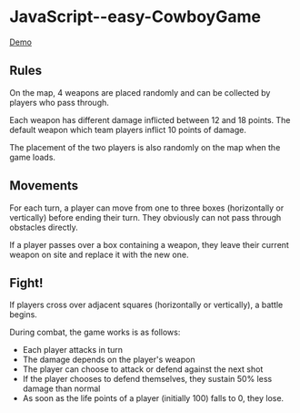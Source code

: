 # JavaScript--easy-CowboyGame

[Demo ](http://www.basaksecmen.com/projects/p6/cowboyGame/html/)

## Rules

On the map, 4 weapons are placed randomly and can be collected by players who pass through.

Each weapon has different damage inflicted between 12 and 18 points. The default weapon which team players inflict 10 points of damage.

The placement of the two players is also randomly on the map when the game loads.

## Movements

For each turn, a player can move from one to three boxes (horizontally or vertically) before ending their turn. They obviously can not pass through obstacles directly.

If a player passes over a box containing a weapon, they leave their current weapon on site and replace it with the new one.

## Fight!

If players cross over adjacent squares (horizontally or vertically), a battle begins.

During combat, the game works is as follows:

- Each player attacks in turn
- The damage depends on the player's weapon
- The player can choose to attack or defend against the next shot
- If the player chooses to defend themselves, they sustain 50% less damage than normal
- As soon as the life points of a player (initially 100) falls to 0, they lose.

